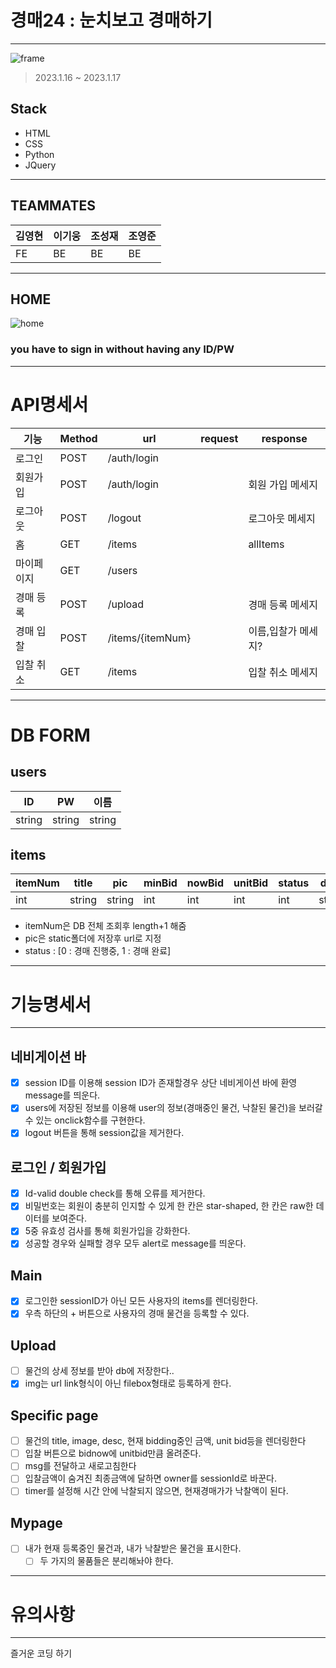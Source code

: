 # 경매24 : 눈치보고 경매하기
---
![frame](https://user-images.githubusercontent.com/108874833/212066720-bf377567-fccc-430d-aecb-87bb52cd3ffa.png)
> 2023.1.16 ~ 2023.1.17
## Stack
* HTML
* CSS
* Python
* JQuery
---
## TEAMMATES
| 김영현 | 이기웅 | 조성재 | 조영준 |
|---|---|---|---|
| FE | BE | BE | BE |

---

## HOME
![home](https://user-images.githubusercontent.com/108874833/212066873-5e61e8a9-78e2-4dba-b5bc-f6e5b33075ae.jpg)
### you have to sign in without having any ID/PW

---
# API명세서
| 기능 | Method | url | request | response |
|---|---|---|---|---|
| 로그인 | POST | /auth/login |  |  |
| 회원가입 | POST | /auth/login |  | 회원 가입 메세지 |
| 로그아웃 | POST | /logout |  | 로그아웃 메세지 |
| 홈 | GET | /items |  | allItems |
| 마이페이지 | GET | /users |  |  |
| 경매 등록 | POST | /upload |  | 경매 등록 메세지 |
| 경매 입찰 | POST | /items/{itemNum} |  | 이름,입찰가 메세지? |
| 입찰 취소 | GET | /items |  | 입찰 취소 메세지 |

---
# DB FORM
## users
| ID | PW | 이름 |
|---|---|---|
| string | string | string |

## items
| itemNum | title | pic | minBid | nowBid | unitBid | status | desc | owner |
|---|---|---|---|---|---|---|---|---|
| int | string | string | int | int | int | int | string | string |

- itemNum은 DB 전체 조회후 length+1 해줌
- pic은 static폴더에 저장후 url로 지정
- status : [0 : 경매 진행중, 1 : 경매 완료]

---
# 기능명세서
---

## 네비게이션 바

- [x] session ID를 이용해 session ID가 존재할경우 상단 네비게이션 바에 환영 message를 띄운다.
- [x] users에 저장된 정보를 이용해 user의 정보(경매중인 물건, 낙찰된 물건)을 보러갈 수 있는 onclick함수를 구현한다.
- [x] logout 버튼을 통해 session값을 제거한다.

## 로그인 / 회원가입
- [x] Id-valid double check를 통해 오류를 제거한다.
- [x] 비밀번호는 회원이 충분히 인지할 수 있게 한 칸은 star-shaped, 한 칸은 raw한 데이터를 보여준다.
- [x] 5중 유효성 검사를 통해 회원가입을 강화한다.
- [x] 성공할 경우와 실패할 경우 모두 alert로 message를 띄운다.

## Main 
- [x] 로그인한 sessionID가 아닌 모든 사용자의 items를 렌더링한다.
- [x] 우측 하단의 + 버튼으로 사용자의 경매 물건을 등록할 수 있다.

## Upload
- [ ] 물건의 상세 정보를 받아 db에 저장한다..
- [x] img는 url link형식이 아닌 filebox형태로 등록하게 한다.

## Specific page
- [ ] 물건의 title, image, desc, 현재 bidding중인 금액, unit bid등을 렌더링한다
- [ ] 입찰 버튼으로 bidnow에 unitbid만큼 올려준다.
- [ ] msg를 전달하고 새로고침한다
- [ ] 입찰금액이 숨겨진 최종금액에 달하면 owner를 sessionId로 바꾼다.
- [ ] timer를 설정해 시간 안에 낙찰되지 않으면, 현재경매가가 낙찰액이 된다.

## Mypage
- [ ] 내가 현재 등록중인 물건과, 내가 낙찰받은 물건을 표시한다.
  - [ ] 두 가지의 물품들은 분리해놔야 한다.
---

# 유의사항

---

즐거운 코딩 하기